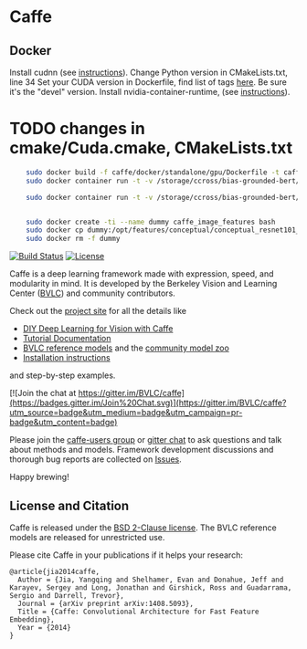 # Caffe

## Docker
Install cudnn (see [instructions](https://docs.nvidia.com/deeplearning/sdk/cudnn-install/index.html#download)).
Change Python version in CMakeLists.txt, line 34
Set your CUDA version in Dockerfile, find list of tags [here](https://gitlab.com/nvidia/container-images/cuda/blob/master/doc/supported-tags.md). Be sure it's the "devel" version.
Install nvidia-container-runtime, (see [instructions](https://github.com/NVIDIA/nvidia-container-runtime)).

# TODO changes in cmake/Cuda.cmake, CMakeLists.txt
``` bash    
    sudo docker build -f caffe/docker/standalone/gpu/Dockerfile -t caffe_image_features .
    sudo docker container run -t -v /storage/ccross/bias-grounded-bert/vilbert_beta/bottom-up-attention/caffe/features/conceptual:/opt/features/conceptual --gpus all caffe_image_features python2.7 /opt/tools/generate_tsv.py --cfg /opt/experiments/cfgs/faster_rcnn_end2end_resnet.yml --def /opt/models/vg/ResNet-101/faster_rcnn_end2end_final/test.prototxt --out /opt/features/conceptual/conceptual_resnet101_faster_rcnn_genome.tsv --net /opt/data/faster_rcnn_models/resnet101_faster_rcnn_final.caffemodel --total_group 1 --group_id 0 --split conceptual_image_val --data_dir /opt/data/conceptual-captions --gpu 0,1,2,3,4,5,6,7

    sudo docker container run -t -v /storage/ccross/bias-grounded-bert/vilbert_beta/bottom-up-attention/caffe/features/google-images:/opt/features/google-images --gpus all caffe_image_features python2.7 /opt/tools/generate_tsv.py --cfg /opt/experiments/cfgs/faster_rcnn_end2end_resnet.yml --def /opt/models/vg/ResNet-101/faster_rcnn_end2end_final/test.prototxt --out /opt/features/google-images/weat3_resnet101_faster_rcnn_genome.tsv --net /opt/data/faster_rcnn_models/resnet101_faster_rcnn_final.caffemodel --total_group 1 --group_id 0 --split google_images --data_dir /opt/data/google-images/weat3 --gpu 0,1,2,3,4,5,6,7


    sudo docker create -ti --name dummy caffe_image_features bash
    sudo docker cp dummy:/opt/features/conceptual/conceptual_resnet101_faster_rcnn_genome.tsv.0 check_features.tsv
    sudo docker rm -f dummy
```


[![Build Status](https://travis-ci.org/BVLC/caffe.svg?branch=master)](https://travis-ci.org/BVLC/caffe)
[![License](https://img.shields.io/badge/license-BSD-blue.svg)](LICENSE)

Caffe is a deep learning framework made with expression, speed, and modularity in mind.
It is developed by the Berkeley Vision and Learning Center ([BVLC](http://bvlc.eecs.berkeley.edu)) and community contributors.

Check out the [project site](http://caffe.berkeleyvision.org) for all the details like

- [DIY Deep Learning for Vision with Caffe](https://docs.google.com/presentation/d/1UeKXVgRvvxg9OUdh_UiC5G71UMscNPlvArsWER41PsU/edit#slide=id.p)
- [Tutorial Documentation](http://caffe.berkeleyvision.org/tutorial/)
- [BVLC reference models](http://caffe.berkeleyvision.org/model_zoo.html) and the [community model zoo](https://github.com/BVLC/caffe/wiki/Model-Zoo)
- [Installation instructions](http://caffe.berkeleyvision.org/installation.html)

and step-by-step examples.

[![Join the chat at https://gitter.im/BVLC/caffe](https://badges.gitter.im/Join%20Chat.svg)](https://gitter.im/BVLC/caffe?utm_source=badge&utm_medium=badge&utm_campaign=pr-badge&utm_content=badge)

Please join the [caffe-users group](https://groups.google.com/forum/#!forum/caffe-users) or [gitter chat](https://gitter.im/BVLC/caffe) to ask questions and talk about methods and models.
Framework development discussions and thorough bug reports are collected on [Issues](https://github.com/BVLC/caffe/issues).

Happy brewing!

## License and Citation

Caffe is released under the [BSD 2-Clause license](https://github.com/BVLC/caffe/blob/master/LICENSE).
The BVLC reference models are released for unrestricted use.

Please cite Caffe in your publications if it helps your research:

    @article{jia2014caffe,
      Author = {Jia, Yangqing and Shelhamer, Evan and Donahue, Jeff and Karayev, Sergey and Long, Jonathan and Girshick, Ross and Guadarrama, Sergio and Darrell, Trevor},
      Journal = {arXiv preprint arXiv:1408.5093},
      Title = {Caffe: Convolutional Architecture for Fast Feature Embedding},
      Year = {2014}
    }
